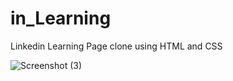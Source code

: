 # in_Learning
Linkedin Learning Page clone using HTML and CSS 

![Screenshot (3)](https://github.com/promise-dash/in_Learning/assets/86062880/da986fe4-f018-4432-9d44-dc08f9d85901)
